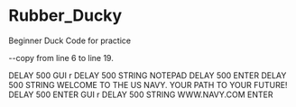 # Rubber_Ducky
Beginner Duck Code for practice

--copy from line 6 to line 19. 

DELAY 500
GUI r
DELAY 500
STRING NOTEPAD
DELAY 500
ENTER
DELAY 500
STRING  WELCOME TO THE US NAVY.  YOUR PATH TO YOUR FUTURE!
DELAY 500
ENTER
GUI r
DELAY 500
STRING WWW.NAVY.COM
ENTER
